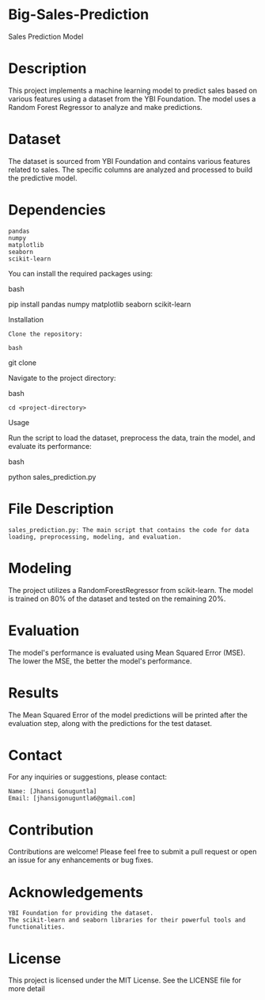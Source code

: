 # Big-Sales-Prediction
Sales Prediction Model
# Description

This project implements a machine learning model to predict sales based on various features using a dataset from the YBI Foundation. The model uses a Random Forest Regressor to analyze and make predictions.
# Dataset

The dataset is sourced from YBI Foundation and contains various features related to sales. The specific columns are analyzed and processed to build the predictive model.
# Dependencies

    pandas
    numpy
    matplotlib
    seaborn
    scikit-learn

You can install the required packages using:

bash

pip install pandas numpy matplotlib seaborn scikit-learn

Installation

    Clone the repository:

    bash

git clone <repository-url>

Navigate to the project directory:

bash

    cd <project-directory>

Usage

Run the script to load the dataset, preprocess the data, train the model, and evaluate its performance:

bash

python sales_prediction.py

# File Description

    sales_prediction.py: The main script that contains the code for data loading, preprocessing, modeling, and evaluation.

# Modeling

The project utilizes a RandomForestRegressor from scikit-learn. The model is trained on 80% of the dataset and tested on the remaining 20%.
# Evaluation

The model's performance is evaluated using Mean Squared Error (MSE). The lower the MSE, the better the model's performance.
# Results

The Mean Squared Error of the model predictions will be printed after the evaluation step, along with the predictions for the test dataset.
# Contact

For any inquiries or suggestions, please contact:

    Name: [Jhansi Gonuguntla]
    Email: [jhansigonuguntla6@gmail.com]

# Contribution

Contributions are welcome! Please feel free to submit a pull request or open an issue for any enhancements or bug fixes.
# Acknowledgements

    YBI Foundation for providing the dataset.
    The scikit-learn and seaborn libraries for their powerful tools and functionalities.

# License

This project is licensed under the MIT License. See the LICENSE file for more detail

    

    
    


















